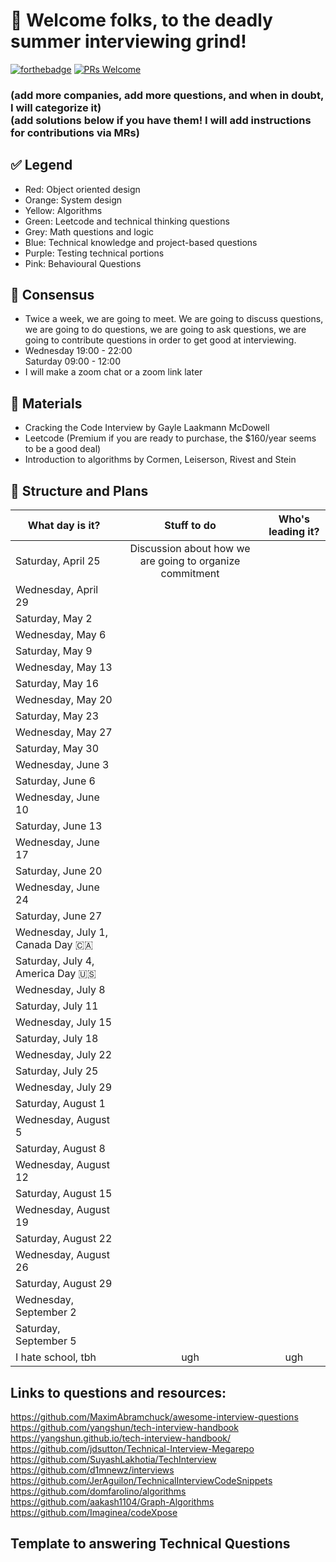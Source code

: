# 👔 Welcome folks, to the deadly summer interviewing grind!
[![forthebadge](http://forthebadge.com/images/badges/built-with-love.svg)](http://forthebadge.com)
[![PRs Welcome](https://img.shields.io/badge/PRs-welcome-brightgreen.svg?style=shields)](http://makeapullrequest.com)

### (add more companies, add more questions, and when in doubt, I will categorize it) <br/> (add solutions below if you have them! I will add instructions for contributions via MRs)

## ✅ Legend 
  * Red: Object oriented design 
  * Orange: System design
  * Yellow: Algorithms 
  * Green: Leetcode and technical thinking questions 
  * Grey: Math questions and logic 
  * Blue: Technical knowledge and project-based questions
  * Purple: Testing technical portions 
  * Pink: Behavioural Questions

## 🔔 Consensus
  * Twice a week, we are going to meet. We are going to discuss questions, we are going to do questions, we             are going to ask questions, we are going to contribute questions in order to get good at interviewing.
  * Wednesday 19:00 - 22:00 <br/>
    Saturday      09:00 - 12:00
  * I will make a zoom chat or a zoom link later
  
## 📗 Materials
  * Cracking the Code Interview by Gayle Laakmann McDowell
  * Leetcode (Premium if you are ready to purchase, the $160/year seems to be a good deal)
  * Introduction to algorithms by Cormen, Leiserson, Rivest and Stein
  
## 📅 Structure and Plans 
| What day is it?| Stuff to do   | Who's leading it?  |
| ------------- |:-------------:|:-----:|
| Saturday, April 25     | Discussion about how we are going to organize commitment |  |
| Wednesday, April 29      |       |    |
| Saturday, May 2     |  |  |
| Wednesday, May 6      |       |    |
| Saturday, May 9     |  |  |
| Wednesday, May 13      |       |    |
| Saturday, May 16     |  |  |
| Wednesday, May 20      |       |    |
| Saturday, May 23     |  |  |
| Wednesday, May 27      |       |    |
| Saturday, May 30     |  |  |
| Wednesday, June 3     |  |  |
| Saturday, June 6      |       |    |
| Wednesday, June 10     |  |  |
| Saturday, June 13      |       |    |
| Wednesday, June 17     |  |  |
| Saturday, June 20      |       |    |
| Wednesday, June 24     |  |  |
| Saturday, June 27      |       |    |
| Wednesday, July 1, Canada Day 🇨🇦   |       |    |
| Saturday, July 4, America Day 🇺🇸 | |  |
| Wednesday, July 8     |  |  |
| Saturday, July 11      |       |    |
| Wednesday, July 15     |  |  |
| Saturday, July 18      |       |    |
| Wednesday, July 22     |  |  |
| Saturday, July 25      |       |    |
| Wednesday, July 29     |  |  |
| Saturday, August 1     |  |  |
| Wednesday, August 5      |       |    |
| Saturday, August 8     |  |  |
| Wednesday, August 12      |       |    |
| Saturday, August 15     |  |  |
| Wednesday, August 19      |       |    |
| Saturday, August 22     |  |  |
| Wednesday, August 26      |       |    |
| Saturday, August 29     |  |  |
| Wednesday, September 2     |  |  |
| Saturday, September 5      |       |    |
|I hate school, tbh| ugh | ugh|

## Links to questions and resources: 
https://github.com/MaximAbramchuck/awesome-interview-questions
https://github.com/yangshun/tech-interview-handbook
https://yangshun.github.io/tech-interview-handbook/
https://github.com/jdsutton/Technical-Interview-Megarepo
https://github.com/SuyashLakhotia/TechInterview
https://github.com/d1mnewz/interviews
https://github.com/JerAguilon/TechnicalInterviewCodeSnippets
https://github.com/domfarolino/algorithms
https://github.com/aakash1104/Graph-Algorithms
https://github.com/Imaginea/codeXpose



## Template to answering Technical Questions

